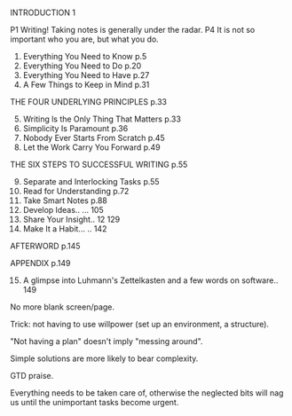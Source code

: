 ```toc
```

INTRODUCTION 1

P1 Writing! Taking notes is generally under the radar.
P4 It is not so important who you are, but what you do.

1. Everything You Need to Know p.5
2. Everything You Need to Do p.20
3. Everything You Need to Have p.27
4. A Few Things to Keep in Mind p.31

THE FOUR UNDERLYING PRINCIPLES p.33

5. Writing ls the Only Thing That Matters p.33
6. Simplicity Is Paramount p.36
7. Nobody Ever Starts From Scratch p.45
8. Let the Work Carry You Forward p.49

THE SIX STEPS TO SUCCESSFUL WRITING p.55

9. Separate and Interlocking Tasks p.55
10. Read for Understanding p.72
11. Take Smart Notes p.88
12. Develop ldeas.. ... 105
13. Share Your Insight.. 12 129
14. Make It a Habit... .. 142

AFTERWORD p.145

APPENDIX p.149

15. A glimpse into Luhmann's Zettelkasten and a few words on software.. 149

No more blank screen/page.

Trick: not having to use willpower (set up an environment, a structure).

"Not having a plan" doesn't imply "messing around".

Simple solutions are more likely to bear complexity.

GTD praise.

Everything needs to be taken care of, otherwise the neglected bits will nag us
until the unimportant tasks become urgent.

